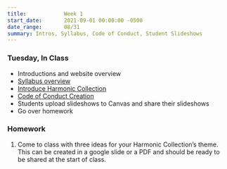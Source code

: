 ```yaml
---
title:            Week 1
start_date:       2021-09-01 00:00:00 -0500
date_range:       08/31
summary: Intros, Syllabus, Code of Conduct, Student Slideshows
---
```


### Tuesday, In Class

- Introductions and website overview
- [Syllabus overview](/syllabus)
- [Introduce Harmonic Collection](/projects/harmonic-collection)
- [Code of Conduct Creation](https://paper.dropbox.com/doc/F21-Core-Interaction-1-Code-of-Conduct--BRQjqg9ZzJhM5t5ETNPiRxDvAQ-U7TZMGIuGrpF6EVVfR4c6)
- Students upload slideshows to Canvas and share their slideshows
- Go over homework

### Homework
1. Come to class with three ideas for your Harmonic Collection’s theme. This can be created in a google slide or a PDF and should be ready to be shared at the start of class.



